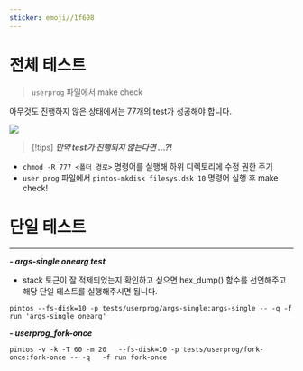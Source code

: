 ```yaml
---
sticker: emoji//1f608
---
```

# 전체 테스트

> `userprog` 파일에서 make check

아무것도 진행하지 않은 상태에서는 77개의 test가 성공해야 합니다.

![](https://i.imgur.com/zqomE8C.png)


>[!tips]
***만약 test가 진행되지 않는다면 ...?!***
- `chmod -R 777 <폴더 경로>` 명령어를 실행해 하위 디렉토리에 수정 권한 주기
- `user prog` 파일에서 `pintos-mkdisk filesys.dsk 10` 명령어 실행 후 make check!

# 단일 테스트

---
***- args-single onearg test***

- stack 토근이 잘 적제되었는지 확인하고 싶으면 hex_dump() 함수를 선언해주고 해당 단일 테스트를 실행해주시면 됩니다.
```
pintos --fs-disk=10 -p tests/userprog/args-single:args-single -- -q -f run 'args-single onearg'
```


***- userprog_fork-once***

```
pintos -v -k -T 60 -m 20   --fs-disk=10 -p tests/userprog/fork-once:fork-once -- -q   -f run fork-once
```